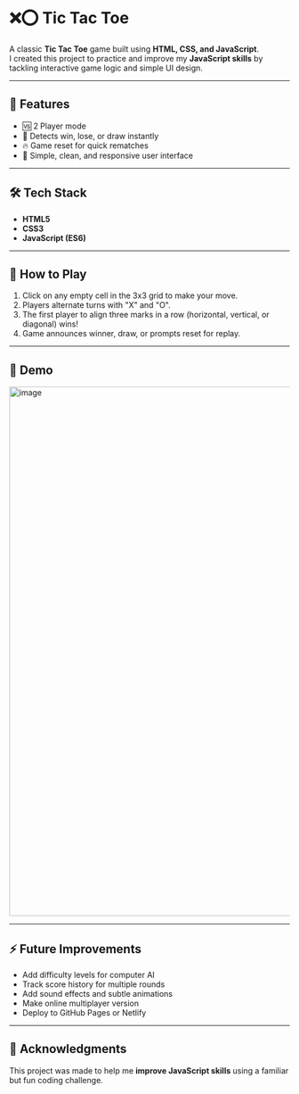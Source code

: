 # ❌⭕ Tic Tac Toe

A classic **Tic Tac Toe** game built using **HTML, CSS, and JavaScript**.<br>
I created this project to practice and improve my **JavaScript skills** by tackling interactive game logic and simple UI design.

---

## 🚀 Features
- 🆚 2 Player mode<br>
- 🔄 Detects win, lose, or draw instantly<br>
- 🔥 Game reset for quick rematches<br>
- 📱 Simple, clean, and responsive user interface<br>

---

## 🛠️ Tech Stack
- **HTML5**
- **CSS3**
- **JavaScript (ES6)**

---

## 🎯 How to Play
1. Click on any empty cell in the 3x3 grid to make your move.<br>
2. Players alternate turns with "X" and "O".<br>
3. The first player to align three marks in a row (horizontal, vertical, or diagonal) wins!<br>
4. Game announces winner, draw, or prompts reset for replay.<br>

---

## 📸 Demo
<img width="1919" height="949" alt="image" src="https://github.com/user-attachments/assets/d8e1a036-83ba-4f88-a6e3-36c7ba152b8c" />



---

## ⚡ Future Improvements
- Add difficulty levels for computer AI<br>
- Track score history for multiple rounds<br>
- Add sound effects and subtle animations<br>
- Make online multiplayer version<br>
- Deploy to GitHub Pages or Netlify<br>

---

## 🙌 Acknowledgments
This project was made to help me **improve JavaScript skills** using a familiar but fun coding challenge.

